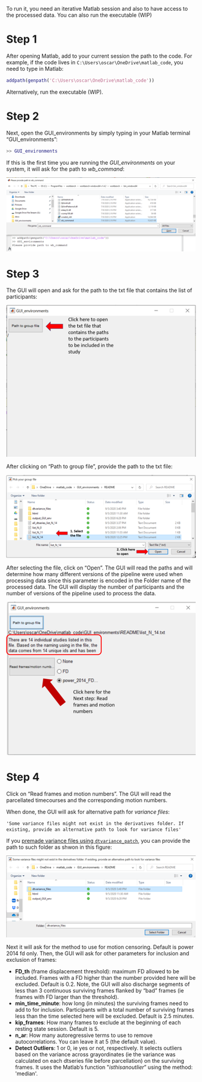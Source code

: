 
To run it, you need an iterative Matlab session and also to have access to the 
processed data. You can also run the executable (WIP)

# Step 1

After opening Matlab, add to your current session the path to the code. For example, if the code lives in `C:\Users\oscar\OneDrive\matlab_code`, 
you need to type in Matlab:

```matlab
addpath(genpath('C:\Users\oscar\OneDrive\matlab_code'))
```

Alternatively, run the executable (WIP).

# Step 2

Next, open the GUI_environments by simply typing in your Matlab terminal “GUI_environments”:

```matlab
>> GUI_environments
```

If this is the first time you are running the *GUI_environments* on your system, it will ask for the path to *wb_command*:

![path to wb_command](./usage/path_wb_command.PNG)

# Step 3

The GUI will open and ask for the path to the txt file that contains the list of participants:

![Provide path to group file](./usage/path_txt.PNG)

After clicking on “Path to group file”, provide the path to the txt file:

![Pick your group file](./usage/provide_path_txt.png)

After selecting the file, click on “Open”. The GUI will read the paths and will determine how many different versions of the pipeline were used when processing data since this parameter is encoded in the Folder name of the processed data. The GUI will display the number of participants and the number of versions of the pipeline used to process the data.

![To read frames](./usage/to_read_frames.png)

# Step 4

Click on “Read frames and motion numbers”. The GUI will read the parcellated timecourses and the corresponding motion numbers. 

When done, the GUI will ask for alternative path for *variance files*:

    'Some variance files might not exist in the derivatives folder. If existing, provide an alternative path to look for variance files'

If you [premade variance files using `dtvariance_patch`](prep_variance.md), you can provide the path to such folder as shwon in this figure:

![Provding path to folder with variance files](./usage/path_variance_folder.png)


Next it will ask for the method to use for motion censoring. Default is power 2014 fd only. Then, the GUI will ask for other parameters for inclusion and exclusion of frames:

* **FD_th** (frame displacement threshold): maximum FD allowed to be included. Frames with a FD higher than the number provided here will be excluded. Default is 0.2. Note, the GUI will also discharge segments of less than 3 continuous surviving frames flanked by “bad” frames (ie frames with FD larger than the threshold).
* **min_time_minute**: how long (in minutes) the surviving frames need to add to for inclusion. Participants with a total number of surviving frames less than the time selected here will be excluded. Default is 2.5 minutes.
* **kip_frames**: How many frames to exclude at the beginning of each resting state session. Default is 5.
* **n_ar**: How many autoregressive terms to use to remove autocorrelations. You can leave it at 5 (the default value).
* **Detect Outliers**: 1 or 0, ie yes or not, respectively. It selects outliers based on the variance across grayordinates (ie the variance was calculated on each dtseries file before parcellation) on the surviving frames. It uses the Matlab’s function "*isthisanoutlier*” using the method: 'median'. 
